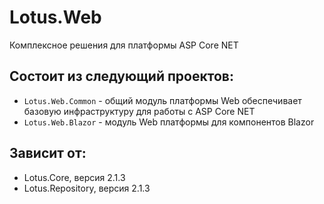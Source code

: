 # Lotus.Web
Комплексное решения для платформы ASP Core NET

## Состоит из следующий проектов:
 - `Lotus.Web.Common` - oбщий модуль платформы Web обеспечивает базовую инфраструктуру для работы c ASP Core NET
 - `Lotus.Web.Blazor` - модуль Web платформы для компонентов Blazor

## Зависит от:
 - Lotus.Core, версия 2.1.3
 - Lotus.Repository, версия 2.1.3